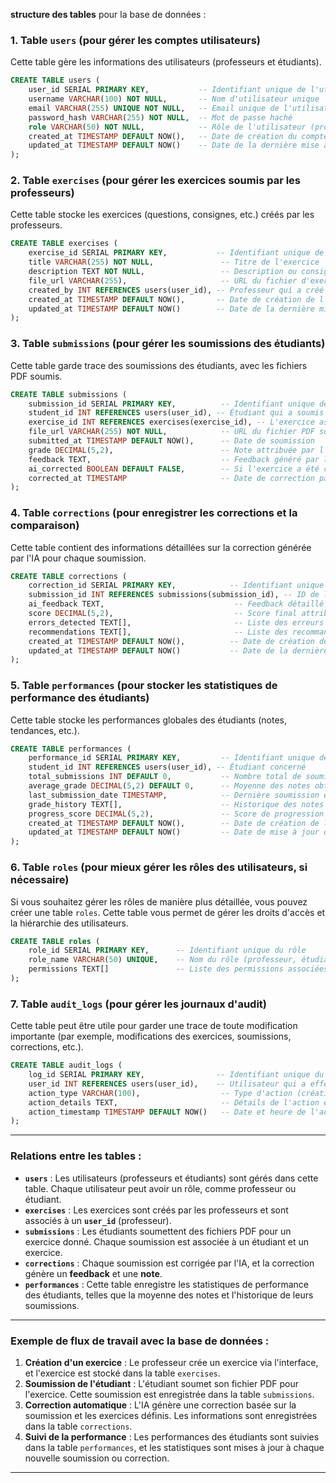 **structure des tables** pour la base de données :

### 1. **Table `users`** (pour gérer les comptes utilisateurs)

Cette table gère les informations des utilisateurs (professeurs et étudiants).

```sql
CREATE TABLE users (
    user_id SERIAL PRIMARY KEY,           -- Identifiant unique de l'utilisateur
    username VARCHAR(100) NOT NULL,       -- Nom d'utilisateur unique
    email VARCHAR(255) UNIQUE NOT NULL,   -- Email unique de l'utilisateur
    password_hash VARCHAR(255) NOT NULL,  -- Mot de passe haché
    role VARCHAR(50) NOT NULL,            -- Rôle de l'utilisateur (professeur, étudiant)
    created_at TIMESTAMP DEFAULT NOW(),   -- Date de création du compte
    updated_at TIMESTAMP DEFAULT NOW()    -- Date de la dernière mise à jour
);
```

### 2. **Table `exercises`** (pour gérer les exercices soumis par les professeurs)

Cette table stocke les exercices (questions, consignes, etc.) créés par les professeurs.

```sql
CREATE TABLE exercises (
    exercise_id SERIAL PRIMARY KEY,           -- Identifiant unique de l'exercice
    title VARCHAR(255) NOT NULL,               -- Titre de l'exercice
    description TEXT NOT NULL,                 -- Description ou consigne de l'exercice
    file_url VARCHAR(255),                     -- URL du fichier d'exercice (si applicable)
    created_by INT REFERENCES users(user_id), -- Professeur qui a créé l'exercice
    created_at TIMESTAMP DEFAULT NOW(),       -- Date de création de l'exercice
    updated_at TIMESTAMP DEFAULT NOW()        -- Date de la dernière mise à jour
);
```

### 3. **Table `submissions`** (pour gérer les soumissions des étudiants)

Cette table garde trace des soumissions des étudiants, avec les fichiers PDF soumis.

```sql
CREATE TABLE submissions (
    submission_id SERIAL PRIMARY KEY,          -- Identifiant unique de la soumission
    student_id INT REFERENCES users(user_id), -- Étudiant qui a soumis la réponse
    exercise_id INT REFERENCES exercises(exercise_id), -- L'exercice associé
    file_url VARCHAR(255) NOT NULL,            -- URL du fichier PDF soumis
    submitted_at TIMESTAMP DEFAULT NOW(),      -- Date de soumission
    grade DECIMAL(5,2),                        -- Note attribuée par l'IA
    feedback TEXT,                             -- Feedback généré par l'IA
    ai_corrected BOOLEAN DEFAULT FALSE,        -- Si l'exercice a été corrigé par l'IA
    corrected_at TIMESTAMP                     -- Date de correction par l'IA
);
```

### 4. **Table `corrections`** (pour enregistrer les corrections et la comparaison)

Cette table contient des informations détaillées sur la correction générée par l'IA pour chaque soumission.

```sql
CREATE TABLE corrections (
    correction_id SERIAL PRIMARY KEY,            -- Identifiant unique de la correction
    submission_id INT REFERENCES submissions(submission_id), -- ID de la soumission associée
    ai_feedback TEXT,                             -- Feedback détaillé sur les erreurs
    score DECIMAL(5,2),                           -- Score final attribué à l'exercice
    errors_detected TEXT[],                       -- Liste des erreurs détectées dans la soumission
    recommendations TEXT[],                       -- Liste des recommandations pour l'étudiant
    created_at TIMESTAMP DEFAULT NOW(),          -- Date de création de la correction
    updated_at TIMESTAMP DEFAULT NOW()           -- Date de la dernière mise à jour
);
```

### 5. **Table `performances`** (pour stocker les statistiques de performance des étudiants)

Cette table stocke les performances globales des étudiants (notes, tendances, etc.).

```sql
CREATE TABLE performances (
    performance_id SERIAL PRIMARY KEY,         -- Identifiant unique de la performance
    student_id INT REFERENCES users(user_id), -- Étudiant concerné
    total_submissions INT DEFAULT 0,           -- Nombre total de soumissions
    average_grade DECIMAL(5,2) DEFAULT 0,      -- Moyenne des notes obtenues
    last_submission_date TIMESTAMP,            -- Dernière soumission effectuée
    grade_history TEXT[],                      -- Historique des notes (JSON ou tableau de notes)
    progress_score DECIMAL(5,2),               -- Score de progression des compétences
    created_at TIMESTAMP DEFAULT NOW(),        -- Date de création de la performance
    updated_at TIMESTAMP DEFAULT NOW()         -- Date de mise à jour de la performance
);
```

### 6. **Table `roles`** (pour mieux gérer les rôles des utilisateurs, si nécessaire)

Si vous souhaitez gérer les rôles de manière plus détaillée, vous pouvez créer une table `roles`. Cette table vous permet de gérer les droits d'accès et la hiérarchie des utilisateurs.

```sql
CREATE TABLE roles (
    role_id SERIAL PRIMARY KEY,      -- Identifiant unique du rôle
    role_name VARCHAR(50) UNIQUE,    -- Nom du rôle (professeur, étudiant)
    permissions TEXT[]               -- Liste des permissions associées au rôle
);
```

### 7. **Table `audit_logs`** (pour gérer les journaux d'audit)

Cette table peut être utile pour garder une trace de toute modification importante (par exemple, modifications des exercices, soumissions, corrections, etc.).

```sql
CREATE TABLE audit_logs (
    log_id SERIAL PRIMARY KEY,                -- Identifiant unique du log
    user_id INT REFERENCES users(user_id),    -- Utilisateur qui a effectué l'action
    action_type VARCHAR(100),                  -- Type d'action (création, modification, suppression)
    action_details TEXT,                       -- Détails de l'action effectuée
    action_timestamp TIMESTAMP DEFAULT NOW()   -- Date et heure de l'action
);
```

---

### **Relations entre les tables :**

- **`users`** : Les utilisateurs (professeurs et étudiants) sont gérés dans cette table. Chaque utilisateur peut avoir un rôle, comme professeur ou étudiant.
- **`exercises`** : Les exercices sont créés par les professeurs et sont associés à un **`user_id`** (professeur).
- **`submissions`** : Les étudiants soumettent des fichiers PDF pour un exercice donné. Chaque soumission est associée à un étudiant et un exercice.
- **`corrections`** : Chaque soumission est corrigée par l'IA, et la correction génère un **feedback** et une **note**.
- **`performances`** : Cette table enregistre les statistiques de performance des étudiants, telles que la moyenne des notes et l'historique de leurs soumissions.

---

### **Exemple de flux de travail avec la base de données :**

1. **Création d'un exercice** : Le professeur crée un exercice via l'interface, et l'exercice est stocké dans la table `exercises`.
2. **Soumission de l'étudiant** : L'étudiant soumet son fichier PDF pour l'exercice. Cette soumission est enregistrée dans la table `submissions`.
3. **Correction automatique** : L'IA génère une correction basée sur la soumission et les exercices définis. Les informations sont enregistrées dans la table `corrections`.
4. **Suivi de la performance** : Les performances des étudiants sont suivies dans la table `performances`, et les statistiques sont mises à jour à chaque nouvelle soumission ou correction.

---
